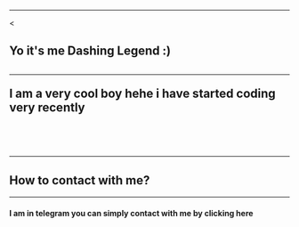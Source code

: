 <html>
<body>
<hr><
<h2> Yo it's me Dashing Legend :) <h2>
<hr>
<p> I am a very cool boy hehe i have started coding very recently</p><br>
<h2><hr> <h2> How to contact with me? </h2><hr>
<h4> I am in telegram you can simply contact with me by clicking here<br><br>
<a href "t.me/DASHING_LEGEND_XD" </a>

